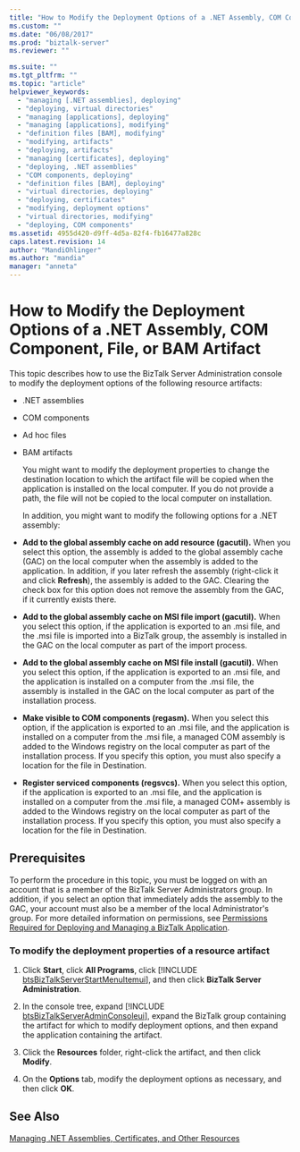 ```yaml
---
title: "How to Modify the Deployment Options of a .NET Assembly, COM Component, File, or BAM Artifact | Microsoft Docs"
ms.custom: ""
ms.date: "06/08/2017"
ms.prod: "biztalk-server"
ms.reviewer: ""

ms.suite: ""
ms.tgt_pltfrm: ""
ms.topic: "article"
helpviewer_keywords: 
  - "managing [.NET assemblies], deploying"
  - "deploying, virtual directories"
  - "managing [applications], deploying"
  - "managing [applications], modifying"
  - "definition files [BAM], modifying"
  - "modifying, artifacts"
  - "deploying, artifacts"
  - "managing [certificates], deploying"
  - "deploying, .NET assemblies"
  - "COM components, deploying"
  - "definition files [BAM], deploying"
  - "virtual directories, deploying"
  - "deploying, certificates"
  - "modifying, deployment options"
  - "virtual directories, modifying"
  - "deploying, COM components"
ms.assetid: 4955d420-d9ff-4d5a-82f4-fb16477a828c
caps.latest.revision: 14
author: "MandiOhlinger"
ms.author: "mandia"
manager: "anneta"
---
```

# How to Modify the Deployment Options of a .NET Assembly, COM Component, File, or BAM Artifact
This topic describes how to use the BizTalk Server Administration console to modify the deployment options of the following resource artifacts:  
  
- .NET assemblies  
  
- COM components  
  
- Ad hoc files  
  
- BAM artifacts  
  
  You might want to modify the deployment properties to change the destination location to which the artifact file will be copied when the application is installed on the local computer. If you do not provide a path, the file will not be copied to the local computer on installation.  
  
  In addition, you might want to modify the following options for a .NET assembly:  
  
- **Add to the global assembly cache on add resource (gacutil).** When you select this option, the assembly is added to the global assembly cache (GAC) on the local computer when the assembly is added to the application. In addition, if you later refresh the assembly (right-click it and click **Refresh**), the assembly is added to the GAC. Clearing the check box for this option does not remove the assembly from the GAC, if it currently exists there.  
  
- **Add to the global assembly cache on MSI file import (gacutil).** When you select this option, if the application is exported to an .msi file, and the .msi file is imported into a BizTalk group, the assembly is installed in the GAC on the local computer as part of the import process.  
  
- **Add to the global assembly cache on MSI file install (gacutil).** When you select this option, if the application is exported to an .msi file, and the application is installed on a computer from the .msi file, the assembly is installed in the GAC on the local computer as part of the installation process.  
  
- **Make visible to COM components (regasm).** When you select this option, if the application is exported to an .msi file, and the application is installed on a computer from the .msi file, a managed COM assembly is added to the Windows registry on the local computer as part of the installation process. If you specify this option, you must also specify a location for the file in Destination.  
  
- **Register serviced components (regsvcs).** When you select this option, if the application is exported to an .msi file, and the application is installed on a computer from the .msi file, a managed COM+ assembly is added to the Windows registry on the local computer as part of the installation process. If you specify this option, you must also specify a location for the file in Destination.  
  
## Prerequisites  
 To perform the procedure in this topic, you must be logged on with an account that is a member of the BizTalk Server Administrators group. In addition, if you select an option that immediately adds the assembly to the GAC, your account must also be a member of the local Administrator's group. For more detailed information on permissions, see [Permissions Required for Deploying and Managing a BizTalk Application](../core/permissions-required-for-deploying-and-managing-a-biztalk-application.md).  
  
### To modify the deployment properties of a resource artifact  
  
1. Click <strong>Start</strong>, click <strong>All Programs</strong>, click [!INCLUDE [btsBizTalkServerStartMenuItemui](../includes/btsbiztalkserverstartmenuitemui-md.md)], and then click <strong>BizTalk Server Administration</strong>.  
  
2. In the console tree, expand [!INCLUDE [btsBizTalkServerAdminConsoleui](../includes/btsbiztalkserveradminconsoleui-md.md)], expand the BizTalk group containing the artifact for which to modify deployment options, and then expand the application containing the artifact.  
  
3. Click the **Resources** folder, right-click the artifact, and then click **Modify**.  
  
4. On the **Options** tab, modify the deployment options as necessary, and then click **OK**.  
  
## See Also  
 [Managing .NET Assemblies, Certificates, and Other Resources](../core/managing-net-assemblies-certificates-and-other-resources.md)